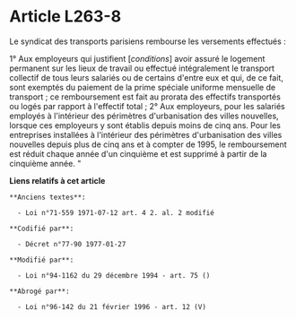 # Article L263-8

Le syndicat des transports parisiens rembourse les versements effectués :

1° Aux employeurs qui justifient [*conditions*] avoir assuré le logement permanent sur les lieux de travail ou effectué
intégralement le transport collectif de tous leurs salariés ou de certains d'entre eux et qui, de ce fait, sont exemptés du
paiement de la prime spéciale uniforme mensuelle de transport ; ce remboursement est fait au prorata des effectifs
transportés ou logés par rapport à l'effectif total ;    2° Aux employeurs, pour les salariés employés à l'intérieur des
périmètres d'urbanisation des villes nouvelles, lorsque ces employeurs y sont établis depuis moins de cinq ans. Pour les
entreprises installées à l'intérieur des périmètres d'urbanisation des villes nouvelles depuis plus de cinq ans et à compter
de 1995, le remboursement est réduit chaque année d'un cinquième et est supprimé à partir de la cinquième année. "

**Liens relatifs à cet article**

	**Anciens textes**:

	  - Loi n°71-559 1971-07-12 art. 4 2. al. 2 modifié

	**Codifié par**:

	  - Décret n°77-90 1977-01-27

	**Modifié par**:

	  - Loi n°94-1162 du 29 décembre 1994 - art. 75 ()

	**Abrogé par**:

	  - Loi n°96-142 du 21 février 1996 - art. 12 (V)
